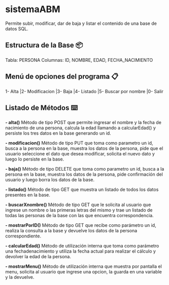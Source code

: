 # sistemaABM
Permite subir, modificar, dar de baja y listar el contenido de una base de datos SQL.



## Estructura de la Base 📦


Tabla: PERSONA
Columnas: ID, NOMBRE, EDAD, FECHA_NACIMIENTO



## Menú de opciones del programa 📋


1- Alta |2- Modificacion |3- Baja |4- Listado |5- Buscar por nombre |0- Salir



## Listado de Métodos ⌨️


**- alta()**
Método de tipo POST que permite ingresar el nombre y la fecha de nacimiento de una persona, calcula la edad llamando a calcularEdad() y persiste los tres datos en la base generando un id.

**- modificacion()**
Método de tipo PUT que toma como parametro un id, busca a la persona en la base, muestra los datos de la persona, pide que el usuario seleccione el dato que desea modificar, solicita el nuevo dato y luego lo persiste en la base.

**- baja()**
Método de tipo DELETE que toma como parametro un id, busca a la persona en la base, muestra los datos de la persona, pide confirmación del usuario y luego borra los datos de la base.

**- listado()**
Método de tipo GET que muestra un listado de todos los datos presentes en la base.

**- buscarXnombre()**
Método de tipo GET que le solicita al usuario que ingrese un nombre o las primeras letras del mismo y trae un listado de todas las personas de la base con las que encuentra correspondencia.

**- mostrarPorID()**
Método de tipo GET que recibe como parámetro un id, realiza la consulta a la base y devuelve los datos de la persona correspondiente.

**- calcularEdad()**
Método de utilización interna que toma como parámetro una fechadenacimiento y utiliza la fecha actual para realizar el cálculo y devolver la edad de la persona.

**- mostrarMenu()**
Método de utilización interna que muestra por pantalla el menu, solicita al usuario que ingrese una opcion, la guarda en una variable y la devuelve.


